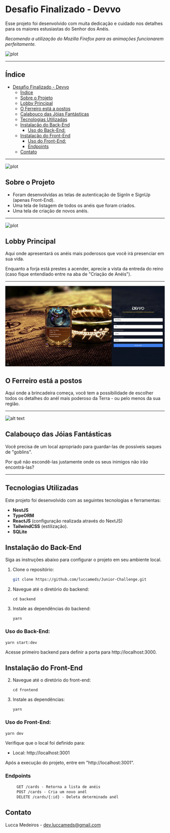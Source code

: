 # Desafio Finalizado - Devvo

Esse projeto foi desenvolvido com muita dedicação e cuidado nos detalhes para os maiores estusiastas do Senhor dos Anéis.

_Recomendo a utilização do Mozilla Firefox para as animações funcionarem perfeitamente._

![plot](/public/yellow_dragon.gif)

---

## Índice

- [Desafio Finalizado - Devvo](#desafio-finalizado---devvo)
  - [Índice](#índice)
  - [Sobre o Projeto](#sobre-o-projeto)
  - [Lobby Principal](#lobby-principal)
  - [O Ferreiro está a postos](#o-ferreiro-está-a-postos)
  - [Calabouço das Jóias Fantásticas](#calabouço-das-jóias-fantásticas)
  - [Tecnologias Utilizadas](#tecnologias-utilizadas)
  - [Instalação do Back-End](#instalação-do-back-end)
    - [Uso do Back-End:](#uso-do-back-end)
  - [Instalação do Front-End](#instalação-do-front-end)
    - [Uso do Front-End:](#uso-do-front-end)
    - [Endpoints](#endpoints)
  - [Contato](#contato)

---

![plot](/public/blue_dragon.gif)

## Sobre o Projeto

- Foram desenvolvidas as telas de autenticação de SignIn e SignUp (apenas Front-End).
- Uma tela de listagem de todos os anéis que foram criados.
- Uma tela de criação de novos anéis.

---

![plot](/public/castle.gif)

## Lobby Principal

Aqui onde apresentará os anéis mais poderosos que você irá presenciar em sua vida.

Enquanto a forja está prestes a acender, aprecie a vista da entreda do reino (caso fique entendiado entre na aba de "Criação de Anéis").

---

![alt text](ring.gif)

## O Ferreiro está a postos

Aqui onde a brincadeira começa, você tem a possibilidade de escolher todos os detalhes do anél mais poderoso da Terra - ou pelo menos da sua região.

---

![alt text](cards.gif)

## Calabouço das Jóias Fantásticas

Vocẽ precisa de um local apropriado para guardar-las de possíveis saques de "goblins".

Por quê não escondê-las justamente onde os seus inimigos não irão encontrá-las?

---

## Tecnologias Utilizadas

Este projeto foi desenvolvido com as seguintes tecnologias e ferramentas:

- **NestJS**
- **TypeORM**
- **ReactJS** (configuração realizada através do NextJS)
- **TailwindCSS** (estilização).
- **SQLite**

## Instalação do Back-End

Siga as instruções abaixo para configurar o projeto em seu ambiente local.

1. Clone o repositório:

   ```bash
   git clone https://github.com/luccameds/Junior-Challenge.git
   ```

2. Navegue até o diretório do backend:

   ```
   cd backend
   ```

3. Instale as dependências do backend:
   ```
   yarn
   ```

### Uso do Back-End:

```
yarn start:dev
```

Acesse primeiro backend para definir a porta para http://localhost:3000.

## Instalação do Front-End

2. Navegue até o diretório do front-end:

   ```
   cd frontend
   ```

3. Instale as dependências:
   ```
   yarn
   ```

### Uso do Front-End:

```
yarn dev
```

Verifique que o local foi definido para:

- Local: http://localhost:3001

Após a execução do projeto, entre em "http://localhost:3001".

### Endpoints

```
     GET /cards - Retorna a lista de anéis
     POST /cards - Cria um novo anél
     DELETE /cards/{:id} - Deleta determinado anél
```

## Contato

Lucca Medeiros - dev.luccameds@gmail.com
